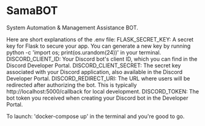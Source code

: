 # SamaBOT
System Automation &amp; Management Assistance BOT.

Here are short explanations of the .env file:
FLASK_SECRET_KEY: A secret key for Flask to secure your app. You can generate a new key by running python -c 'import os; print(os.urandom(24))' in your terminal.
DISCORD_CLIENT_ID: Your Discord bot's client ID, which you can find in the Discord Developer Portal.
DISCORD_CLIENT_SECRET: The secret key associated with your Discord application, also available in the Discord Developer Portal.
DISCORD_REDIRECT_URI: The URL where users will be redirected after authorizing the bot. This is typically http://localhost:5000/callback for local development.
DISCORD_TOKEN: The bot token you received when creating your Discord bot in the Developer Portal.

To launch: 'docker-compose up' in the terminal and you're good to go.